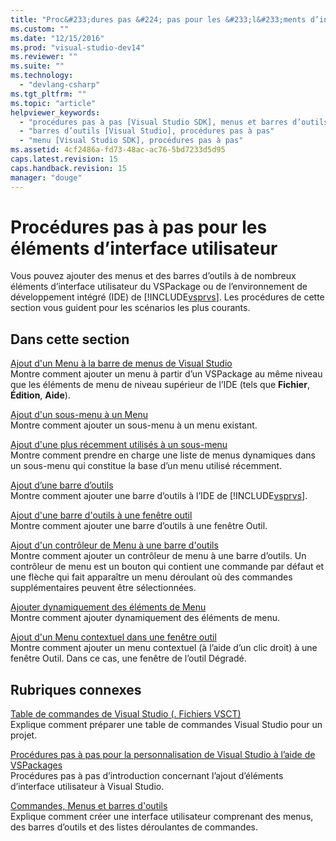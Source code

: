 ```yaml
---
title: "Proc&#233;dures pas &#224; pas pour les &#233;l&#233;ments d’interface utilisateur | Microsoft Docs"
ms.custom: ""
ms.date: "12/15/2016"
ms.prod: "visual-studio-dev14"
ms.reviewer: ""
ms.suite: ""
ms.technology: 
  - "devlang-csharp"
ms.tgt_pltfrm: ""
ms.topic: "article"
helpviewer_keywords: 
  - "procédures pas à pas [Visual Studio SDK], menus et barres d’outils"
  - "barres d’outils [Visual Studio], procédures pas à pas"
  - "menu [Visual Studio SDK], procédures pas à pas"
ms.assetid: 4cf2486a-fd73-48ac-ac76-5bd7233d5d95
caps.latest.revision: 15
caps.handback.revision: 15
manager: "douge"
---
```

# Proc&#233;dures pas &#224; pas pour les &#233;l&#233;ments d’interface utilisateur
Vous pouvez ajouter des menus et des barres d’outils à de nombreux éléments d’interface utilisateur du VSPackage ou de l’environnement de développement intégré \(IDE\) de [!INCLUDE[vsprvs](../code-quality/includes/vsprvs_md.md)]. Les procédures de cette section vous guident pour les scénarios les plus courants.  
  
## Dans cette section  
 [Ajout d'un Menu à la barre de menus de Visual Studio](../extensibility/adding-a-menu-to-the-visual-studio-menu-bar.md)  
 Montre comment ajouter un menu à partir d’un VSPackage au même niveau que les éléments de menu de niveau supérieur de l’IDE \(tels que **Fichier**, **Édition**, **Aide**\).  
  
 [Ajout d'un sous\-menu à un Menu](../extensibility/adding-a-submenu-to-a-menu.md)  
 Montre comment ajouter un sous\-menu à un menu existant.  
  
 [Ajout d'une plus récemment utilisés à un sous\-menu](../extensibility/adding-a-most-recently-used-list-to-a-submenu.md)  
 Montre comment prendre en charge une liste de menus dynamiques dans un sous\-menu qui constitue la base d’un menu utilisé récemment.  
  
 [Ajout d’une barre d’outils](../extensibility/adding-a-toolbar.md)  
 Montre comment ajouter une barre d’outils à l’IDE de [!INCLUDE[vsprvs](../code-quality/includes/vsprvs_md.md)].  
  
 [Ajout d'une barre d'outils à une fenêtre outil](../extensibility/adding-a-toolbar-to-a-tool-window.md)  
 Montre comment ajouter une barre d’outils à une fenêtre Outil.  
  
 [Ajout d'un contrôleur de Menu à une barre d'outils](../extensibility/adding-a-menu-controller-to-a-toolbar.md)  
 Montre comment ajouter un contrôleur de menu à une barre d’outils. Un contrôleur de menu est un bouton qui contient une commande par défaut et une flèche qui fait apparaître un menu déroulant où des commandes supplémentaires peuvent être sélectionnées.  
  
 [Ajouter dynamiquement des éléments de Menu](../extensibility/dynamically-adding-menu-items.md)  
 Montre comment ajouter dynamiquement des éléments de menu.  
  
 [Ajout d'un Menu contextuel dans une fenêtre outil](../extensibility/adding-a-shortcut-menu-in-a-tool-window.md)  
 Montre comment ajouter un menu contextuel \(à l’aide d’un clic droit\) à une fenêtre Outil. Dans ce cas, une fenêtre de l’outil Dégradé.  
  
## Rubriques connexes  
 [Table de commandes de Visual Studio \(. Fichiers VSCT\)](../extensibility/internals/visual-studio-command-table-dot-vsct-files.md)  
 Explique comment préparer une table de commandes Visual Studio pour un projet.  
  
 [Procédures pas à pas pour la personnalisation de Visual Studio à l’aide de VSPackages](../misc/walkthroughs-for-customizing-visual-studio-by-using-vspackages.md)  
 Procédures pas à pas d’introduction concernant l’ajout d’éléments d’interface utilisateur à Visual Studio.  
  
 [Commandes, Menus et barres d'outils](../extensibility/internals/commands-menus-and-toolbars.md)  
 Explique comment créer une interface utilisateur comprenant des menus, des barres d’outils et des listes déroulantes de commandes.